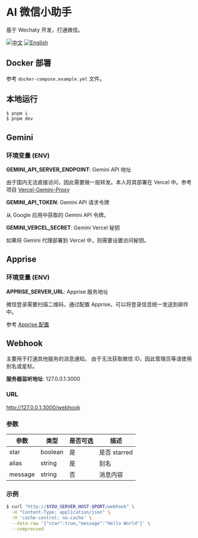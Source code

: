 # AI 微信小助手

基于 Wechaty 开发，打通微信。

[![中文](https://img.shields.io/badge/%E6%96%87%E6%A1%A3-%E4%B8%AD%E6%96%87-green?style=flat-square&logo=docs)](https://github.com/DavidKk/ai-assistant-wechat/blob/main/README.md) [![English](https://img.shields.io/badge/docs-English-green?style=flat-square&logo=docs)](https://github.com/DavidKk/ai-assistant-wechat/blob/main/README.en.md)

## Docker 部署

参考 `docker-compose.example.yml` 文件。

## 本地运行

```bash
$ pnpm i
$ pnpm dev
```

## Gemini

### 环境变量 (ENV)

**GEMINI_API_SERVER_ENDPOINT**: Gemini API 地址

由于国内无法直接访问，因此需要做一层转发。本人将其部署在 Vercel 中。参考项目 [Vercel-Gemini-Proxy](https://github.com/DavidKk/Vercel-Gemini-Proxy)

**GEMINI_API_TOKEN**: Gemini API 请求令牌

从 Google 应用中获取的 Gemini API 令牌。

**GEMINI_VERCEL_SECRET**: Gemini Vercel 秘钥

如果将 Gemini 代理部署到 Vercel 中，则需要设置访问秘钥。

## Apprise

### 环境变量 (ENV)

**APPRISE_SERVER_URL**: Apprise 服务地址

微信登录需要扫描二维码，通过配置 Apprise，可以将登录信息统一发送到邮件中。

参考 [Apprise 配置](https://github.com/caronc/apprise?tab=readme-ov-file#productivity-based-notifications)

## Webhook

主要用于打通其他服务的消息通知。
由于无法获取微信 ID，因此管理员等请使用别名或星标。

**服务器监听地址**: 127.0.0.1:3000

### URL

http://127.0.0.1:3000/webhook

### 参数

| 参数    | 类型    | 是否可选 | 描述         |
| ------- | ------- | -------- | ------------ |
| star    | boolean | 是       | 是否 starred |
| alias   | string  | 是       | 别名         |
| message | string  | 否       | 消息内容     |

### 示例

```bash
$ curl "http://$YOU_SERVER_HOST:$PORT/webhook" \
  -H "Content-Type: application/json" \
  -H 'cache-control: no-cache' \
  --data-raw '{"star":true,"message":"Hello World"}' \
  --compressed
```
